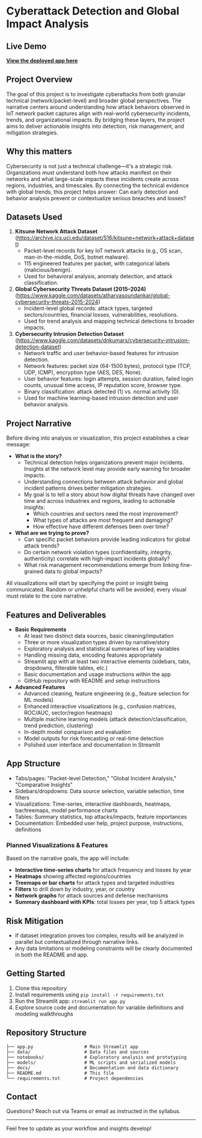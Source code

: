 # Cyberattack Detection and Global Impact Analysis

## Live Demo

**[View the deployed app here](https://cyberattact-detection-analysis.streamlit.app/)**

## Project Overview

The goal of this project is to investigate cyberattacks from both granular technical (network/packet-level) and broader global perspectives. The narrative centers around understanding how attack behaviors observed in IoT network packet captures align with real-world cybersecurity incidents, trends, and organizational impacts. By bridging these layers, the project aims to deliver actionable insights into detection, risk management, and mitigation strategies.

## Why this matters

Cybersecurity is not just a technical challenge—it's a strategic risk. Organizations must understand both how attacks manifest on their networks and what large-scale impacts these incidents create across regions, industries, and timescales. By connecting the technical evidence with global trends, this project helps answer: Can early detection and behavior analysis prevent or contextualize serious breaches and losses?

## Datasets Used

1. **Kitsune Network Attack Dataset** (https://archive.ics.uci.edu/dataset/516/kitsune+network+attack+dataset)
    - Packet-level records for key IoT network attacks (e.g., OS scan, man-in-the-middle, DoS, botnet malware).
    - 115 engineered features per packet, with categorical labels (malicious/benign).
    - Used for behavioral analysis, anomaly detection, and attack classification.
2. **Global Cybersecurity Threats Dataset (2015–2024)** (https://www.kaggle.com/datasets/atharvasoundankar/global-cybersecurity-threats-2015-2024)
    - Incident-level global records: attack types, targeted sectors/countries, financial losses, vulnerabilities, resolutions.
    - Used for trend analysis and mapping technical detections to broader impacts.
3. **Cybersecurity Intrusion Detection Dataset** (https://www.kaggle.com/datasets/dnkumars/cybersecurity-intrusion-detection-dataset)
    - Network traffic and user behavior-based features for intrusion detection.
    - Network features: packet size (64-1500 bytes), protocol type (TCP, UDP, ICMP), encryption type (AES, DES, None).
    - User behavior features: login attempts, session duration, failed login counts, unusual time access, IP reputation score, browser type.
    - Binary classification: attack detected (1) vs. normal activity (0).
    - Used for machine learning-based intrusion detection and user behavior analysis.

## Project Narrative

Before diving into analysis or visualization, this project establishes a clear message:

- **What is the story?**
    - Technical detection helps organizations prevent major incidents. Insights at the network level may provide early warning for broader impacts.
    - Understanding connections between attack behavior and global incident patterns drives better mitigation strategies.
    - My goal is to tell a story about how digital threats have changed over time and across industries and regions, leading to actionable insights:
        - Which countries and sectors need the most improvement?
        - What types of attacks are most frequent and damaging?
        - How effective have different defenses been over time?
- **What are we trying to prove?**
    - Can specific packet behaviors provide leading indicators for global attack trends?
    - Do certain network violation types (confidentiality, integrity, authenticity) correlate with high-impact incidents globally?
    - What risk management recommendations emerge from linking fine-grained data to global impacts?

All visualizations will start by specifying the point or insight being communicated. Random or unhelpful charts will be avoided; every visual must relate to the core narrative.

## Features and Deliverables

- **Basic Requirements**
    - At least two distinct data sources, basic cleaning/imputation
    - Three or more visualization types driven by narrative/story
    - Exploratory analysis and statistical summaries of key variables
    - Handling missing data, encoding features appropriately
    - Streamlit app with at least two interactive elements (sidebars, tabs, dropdowns, filterable tables, etc.)
    - Basic documentation and usage instructions within the app
    - GitHub repository with README and setup instructions
- **Advanced Features**
    - Advanced cleaning, feature engineering (e.g., feature selection for ML models)
    - Enhanced interactive visualizations (e.g., confusion matrices, ROC/AUC, sector/region heatmaps)
    - Multiple machine learning models (attack detection/classification, trend prediction, clustering)
    - In-depth model comparison and evaluation
    - Model outputs for risk forecasting or real-time detection
    - Polished user interface and documentation in Streamlit

## App Structure

- Tabs/pages: "Packet-level Detection," "Global Incident Analysis," "Comparative Insights"
- Sidebars/dropdowns: Data source selection, variable selection, time filters
- Visualizations: Time-series, interactive dashboards, heatmaps, bar/treemaps, model performance charts
- Tables: Summary statistics, top attacks/impacts, feature importances
- Documentation: Embedded user help, project purpose, instructions, definitions

### Planned Visualizations & Features

Based on the narrative goals, the app will include:

- **Interactive time-series charts** for attack frequency and losses by year
- **Heatmaps** showing affected regions/countries
- **Treemaps or bar charts** for attack types and targeted industries
- **Filters** to drill down by industry, year, or country
- **Network graphs** for attack sources and defense mechanisms
- **Summary dashboard with KPIs**: total losses per year, top 5 attack types

## Risk Mitigation

- If dataset integration proves too complex, results will be analyzed in parallel but contextualized through narrative links.
- Any data limitations or modeling constraints will be clearly documented in both the README and app.

## Getting Started

1. Clone this repository
2. Install requirements using `pip install -r requirements.txt`
3. Run the Streamlit app: `streamlit run app.py`
4. Explore source code and documentation for variable definitions and modeling walkthroughs

## Repository Structure

```
├── app.py                   # Main Streamlit app
├── data/                    # Data files and sources
├── notebooks/               # Exploratory analysis and prototyping
├── models/                  # ML scripts and serialized models
├── docs/                    # Documentation and data dictionary
├── README.md                # This file
└── requirements.txt         # Project dependencies
```

## Contact

Questions? Reach out via Teams or email as instructed in the syllabus.

---

Feel free to update as your workflow and insights develop!